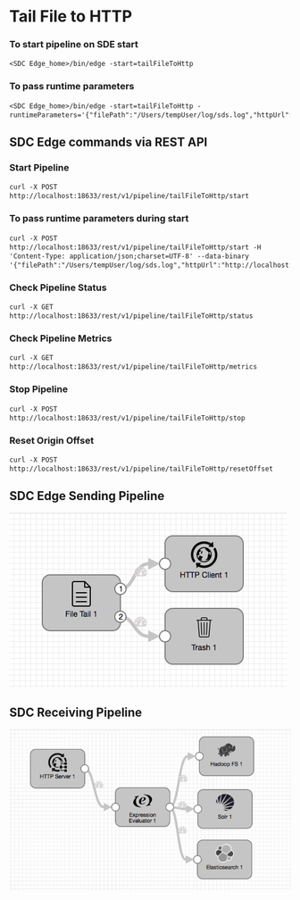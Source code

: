 # Tail File to HTTP

### To start pipeline on SDE start

    <SDC Edge_home>/bin/edge -start=tailFileToHttp

### To pass runtime parameters

    <SDC Edge_home>/bin/edge -start=tailFileToHttp -runtimeParameters='{"filePath":"/Users/tempUser/log/sds.log","httpUrl":"http://localhost:9999","sdcAppId":"sde"}'

## SDC Edge commands via REST API

### Start Pipeline
    curl -X POST http://localhost:18633/rest/v1/pipeline/tailFileToHttp/start

### To pass runtime parameters during start
    curl -X POST http://localhost:18633/rest/v1/pipeline/tailFileToHttp/start -H 'Content-Type: application/json;charset=UTF-8' --data-binary '{"filePath":"/Users/tempUser/log/sds.log","httpUrl":"http://localhost:9999","sdcAppId":"sde"}'

### Check Pipeline Status
    curl -X GET http://localhost:18633/rest/v1/pipeline/tailFileToHttp/status

### Check Pipeline Metrics
    curl -X GET http://localhost:18633/rest/v1/pipeline/tailFileToHttp/metrics

### Stop Pipeline
    curl -X POST http://localhost:18633/rest/v1/pipeline/tailFileToHttp/stop

### Reset Origin Offset
    curl -X POST http://localhost:18633/rest/v1/pipeline/tailFileToHttp/resetOffset


## SDC Edge Sending Pipeline

![Image of SDC Edge Sending Pipeline](edge.png)


## SDC Receiving Pipeline

![Image of SDC Receiving Pipeline](sdchttp.png)
